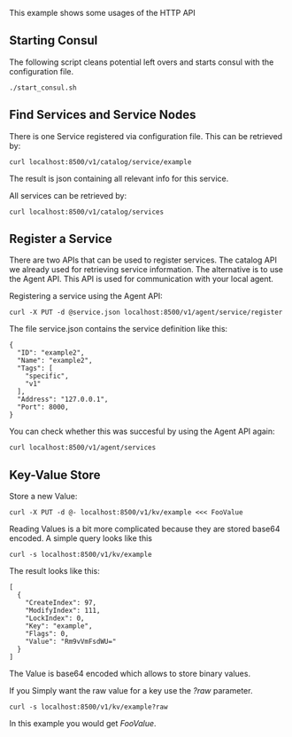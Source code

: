 This example shows some usages of the HTTP API

## Starting Consul

The following script cleans potential left overs and starts consul with the configuration file.

```
./start_consul.sh
```

## Find Services and Service Nodes

There is one Service registered via configuration file. This can be retrieved by:

```
curl localhost:8500/v1/catalog/service/example
```

The result is json containing all relevant info for this service. 

All services can be retrieved by:

```
curl localhost:8500/v1/catalog/services
```

## Register a Service 

There are two APIs that can be used to register services. The catalog API we already used for retrieving service information. The alternative is to use the Agent API. This API is used for communication with your local agent. 

Registering a service using the Agent API:

```
curl -X PUT -d @service.json localhost:8500/v1/agent/service/register
```

The file service.json contains the service definition like this:
```
{
  "ID": "example2",
  "Name": "example2",
  "Tags": [
    "specific",
    "v1"
  ],
  "Address": "127.0.0.1",
  "Port": 8000,
}
```

You can check whether this was succesful by using the Agent API again:

```
curl localhost:8500/v1/agent/services
```

## Key-Value Store

Store a new Value:

```
curl -X PUT -d @- localhost:8500/v1/kv/example <<< FooValue
```

Reading Values is a bit more complicated because they are stored base64 encoded. A simple query looks like this

```
curl -s localhost:8500/v1/kv/example
```

The result looks like this:

```
[
  {
    "CreateIndex": 97,
    "ModifyIndex": 111,
    "LockIndex": 0,
    "Key": "example",
    "Flags": 0,
    "Value": "Rm9vVmFsdWU="
  }
]
```

The Value is base64 encoded which allows to store binary values. 

If you Simply want the raw value for a key use the _?raw_ parameter.

```
curl -s localhost:8500/v1/kv/example?raw
```

In this example you would get _FooValue_. 
